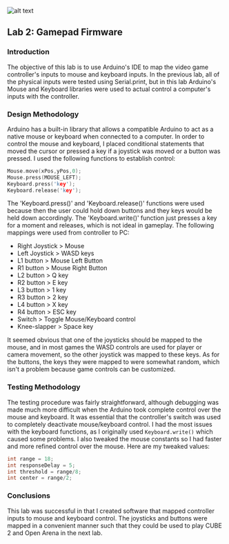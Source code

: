 ![alt text](URL "NAME")
## Lab 2: Gamepad Firmware

### Introduction
The objective of this lab is to use Arduino's IDE to map the video game controller's inputs to mouse and keyboard inputs. In the previous lab, all of the physical inputs were tested using Serial.print, but in this lab Arduino's Mouse and Keyboard libraries were used to actual control a computer's inputs with the controller.

### Design Methodology
Arduino has a built-in library that allows a compatible Arduino to act as a native mouse or keyboard when connected to a computer. In order to control the mouse and keyboard, I placed conditional statements that moved the cursor or pressed a key if a joystick was moved or a button was pressed. I used the following functions to establish control:

```c
Mouse.move(xPos,yPos,0);
Mouse.press(MOUSE_LEFT);
Keyboard.press('key');
Keyboard.release('key');
```

The 'Keyboard.press()' and 'Keyboard.release()' functions were used because then the user could hold down buttons and they keys would be held down accordingly. The 'Keyboard.write()' function just presses a key for a moment and releases, which is not ideal in gameplay. The following mappings were used from controller to PC:

- Right Joystick > Mouse
- Left Joystick > WASD keys
- L1 button > Mouse Left Button
- R1 button > Mouse Right Button
- L2 button > Q key
- R2 button > E key
- L3 button > 1 key
- R3 button > 2 key
- L4 button > X key
- R4 button > ESC key
- Switch > Toggle Mouse/Keyboard control
- Knee-slapper > Space key

It seemed obvious that one of the joysticks should be mapped to the mouse, and in most games the WASD controls are used for player or camera movement, so the other joystick was mapped to these keys. As for the buttons, the keys they were mapped to were somewhat random, which isn't a problem because game controls can be customized. 

### Testing Methodology
The testing procedure was fairly straightforward, although debugging was made much more difficult when the Arduino took complete control over the mouse and keyboard. It was essential that the controller's switch was used to completely deactivate mouse/keyboard control. I had the most issues with the keyboard functions, as I originally used `Keyboard.write()` which caused some problems. I also tweaked the mouse constants so I had faster and more refined control over the mouse. Here are my tweaked values:

```c
int range = 18;
int responseDelay = 5;
int threshold = range/8;
int center = range/2;
```

### Conclusions
This lab was successful in that I created software that mapped controller inputs to mouse and keyboard control. The joysticks and buttons were mapped in a convenient manner such that they could be used to play CUBE 2 and Open Arena in the next lab. 

